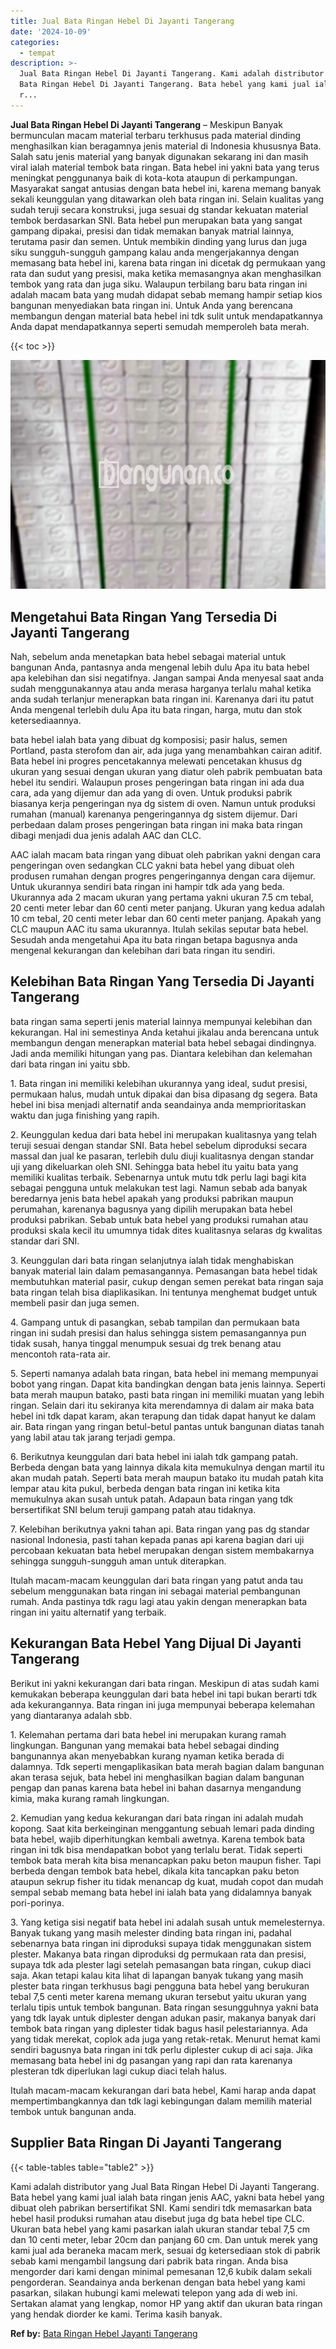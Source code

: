 ```yaml
---
title: Jual Bata Ringan Hebel Di Jayanti Tangerang
date: '2024-10-09'
categories:
  - tempat
description: >-
  Jual Bata Ringan Hebel Di Jayanti Tangerang. Kami adalah distributor yang Jual
  Bata Ringan Hebel Di Jayanti Tangerang. Bata hebel yang kami jual ialah bata
  r...
---
```


**Jual Bata Ringan Hebel Di Jayanti Tangerang** – Meskipun Banyak bermunculan macam material terbaru terkhusus pada material dinding menghasilkan kian beragamnya jenis material di Indonesia khususnya Bata. Salah satu jenis material yang banyak digunakan sekarang ini dan masih viral ialah material tembok bata ringan. Bata hebel ini yakni bata yang terus meningkat penggunanya baik di kota-kota ataupun di perkampungan. Masyarakat sangat antusias dengan bata hebel ini, karena memang banyak sekali keunggulan yang ditawarkan oleh bata ringan ini. Selain kualitas yang sudah teruji secara konstruksi, juga sesuai dg standar kekuatan material tembok berdasarkan SNI. Bata hebel pun merupakan bata yang sangat gampang dipakai, presisi dan tidak memakan banyak matrial lainnya, terutama pasir dan semen. Untuk membikin dinding yang lurus dan juga siku sungguh-sungguh gampang kalau anda mengerjakannya dengan memasang bata hebel ini, karena bata ringan ini dicetak dg permukaan yang rata dan sudut yang presisi, maka ketika memasangnya akan menghasilkan tembok yang rata dan juga siku. Walaupun terbilang baru bata ringan ini adalah macam bata yang mudah didapat sebab memang hampir setiap kios bangunan menyediakan bata ringan ini. Untuk Anda yang berencana membangun dengan material bata hebel ini tdk sulit untuk mendapatkannya Anda dapat mendapatkannya seperti semudah memperoleh bata merah.

{{< toc >}}

![Jual Bata Ringan Hebel Di Jayanti Tangerang](/images/jual-hebel-murah-11.png)

## Mengetahui Bata Ringan Yang Tersedia Di Jayanti Tangerang

Nah, sebelum anda menetapkan bata hebel sebagai material untuk bangunan Anda, pantasnya anda mengenal lebih dulu Apa itu bata hebel apa kelebihan dan sisi negatifnya. Jangan sampai Anda menyesal saat anda sudah menggunakannya atau anda merasa harganya terlalu mahal ketika anda sudah terlanjur menerapkan bata ringan ini. Karenanya dari itu patut Anda mengenal terlebih dulu Apa itu bata ringan, harga, mutu dan stok ketersediaannya.

bata hebel ialah bata yang dibuat dg komposisi; pasir halus, semen Portland, pasta sterofom dan air, ada juga yang menambahkan cairan aditif. Bata hebel ini progres pencetakannya melewati pencetakan khusus dg ukuran yang sesuai dengan ukuran yang diatur oleh pabrik pembuatan bata hebel itu sendiri. Walaupun proses pengeringan bata ringan ini ada dua cara, ada yang dijemur dan ada yang di oven. Untuk produksi pabrik biasanya kerja pengeringan nya dg sistem di oven. Namun untuk produksi rumahan (manual) karenanya pengeringannya dg sistem dijemur. Dari perbedaan dalam proses pengeringan bata ringan ini maka bata ringan dibagi menjadi dua jenis adalah AAC dan CLC.

AAC ialah macam bata ringan yang dibuat oleh pabrikan yakni dengan cara pengeringan oven sedangkan CLC yakni bata hebel yang dibuat oleh produsen rumahan dengan progres pengeringannya dengan cara dijemur. Untuk ukurannya sendiri bata ringan ini hampir tdk ada yang beda. Ukurannya ada 2 macam ukuran yang pertama yakni ukuran 7.5 cm tebal, 20 centi meter lebar dan 60 centi meter panjang. Ukuran yang kedua adalah 10 cm tebal, 20 centi meter lebar dan 60 centi meter panjang. Apakah yang CLC maupun AAC itu sama ukurannya. Itulah sekilas seputar bata hebel. Sesudah anda mengetahui Apa itu bata ringan betapa bagusnya anda mengenal kekurangan dan kelebihan dari bata ringan itu sendiri.

## Kelebihan Bata Ringan Yang Tersedia Di Jayanti Tangerang

bata ringan sama seperti jenis material lainnya mempunyai kelebihan dan kekurangan. Hal ini semestinya Anda ketahui jikalau anda berencana untuk membangun dengan menerapkan material bata hebel sebagai dindingnya. Jadi anda memiliki hitungan yang pas. Diantara kelebihan dan kelemahan dari bata ringan ini yaitu sbb.

1\. Bata ringan ini memiliki kelebihan ukurannya yang ideal, sudut presisi, permukaan halus, mudah untuk dipakai dan bisa dipasang dg segera. Bata hebel ini bisa menjadi alternatif anda seandainya anda memprioritaskan waktu dan juga finishing yang rapih.

2\. Keunggulan kedua dari bata hebel ini merupakan kualitasnya yang telah teruji sesuai dengan standar SNI. Bata hebel sebelum diproduksi secara massal dan jual ke pasaran, terlebih dulu diuji kualitasnya dengan standar uji yang dikeluarkan oleh SNI. Sehingga bata hebel itu yaitu bata yang memiliki kualitas terbaik. Sebenarnya untuk mutu tdk perlu lagi bagi kita sebagai pengguna untuk melakukan test lagi. Namun sebab ada banyak beredarnya jenis bata hebel apakah yang produksi pabrikan maupun perumahan, karenanya bagusnya yang dipilih merupakan bata hebel produksi pabrikan. Sebab untuk bata hebel yang produksi rumahan atau produksi skala kecil itu umumnya tidak dites kualitasnya selaras dg kwalitas standar dari SNI.

3\. Keunggulan dari bata ringan selanjutnya ialah tidak menghabiskan banyak material lain dalam pemasangannya. Pemasangan bata hebel tidak membutuhkan material pasir, cukup dengan semen perekat bata ringan saja bata ringan telah bisa diaplikasikan. Ini tentunya menghemat budget untuk membeli pasir dan juga semen.

4\. Gampang untuk di pasangkan, sebab tampilan dan permukaan bata ringan ini sudah presisi dan halus sehingga sistem pemasangannya pun tidak susah, hanya tinggal menumpuk sesuai dg trek benang atau mencontoh rata-rata air.

5\. Seperti namanya adalah bata ringan, bata hebel ini memang mempunyai bobot yang ringan. Dapat kita bandingkan dengan bata jenis lainnya. Seperti bata merah maupun batako, pasti bata ringan ini memiliki muatan yang lebih ringan. Selain dari itu sekiranya kita merendamnya di dalam air maka bata hebel ini tdk dapat karam, akan terapung dan tidak dapat hanyut ke dalam air. Bata ringan yang ringan betul-betul pantas untuk bangunan diatas tanah yang labil atau tak jarang terjadi gempa.

6\. Berikutnya keunggulan dari bata hebel ini ialah tdk gampang patah. Berbeda dengan bata yang lainnya dikala kita memukulnya dengan martil itu akan mudah patah. Seperti bata merah maupun batako itu mudah patah kita lempar atau kita pukul, berbeda dengan bata ringan ini ketika kita memukulnya akan susah untuk patah. Adapaun bata ringan yang tdk bersertifikat SNI belum teruji gampang patah atau tidaknya.

7\. Kelebihan berikutnya yakni tahan api. Bata ringan yang pas dg standar nasional Indonesia, pasti tahan kepada panas api karena bagian dari uji percobaan kekuatan bata hebel merupakan dengan sistem membakarnya sehingga sungguh-sungguh aman untuk diterapkan.

Itulah macam-macam keunggulan dari bata ringan yang patut anda tau sebelum menggunakan bata ringan ini sebagai material pembangunan rumah. Anda pastinya tdk ragu lagi atau yakin dengan menerapkan bata ringan ini yaitu alternatif yang terbaik.

## Kekurangan Bata Hebel Yang Dijual Di Jayanti Tangerang

Berikut ini yakni kekurangan dari bata ringan. Meskipun di atas sudah kami kemukakan beberapa keunggulan dari bata hebel ini tapi bukan berarti tdk ada kekurangannya. Bata ringan ini juga mempunyai beberapa kelemahan yang diantaranya adalah sbb.

1\. Kelemahan pertama dari bata hebel ini merupakan kurang ramah lingkungan. Bangunan yang memakai bata hebel sebagai dinding bangunannya akan menyebabkan kurang nyaman ketika berada di dalamnya. Tdk seperti mengaplikasikan bata merah bagian dalam bangunan akan terasa sejuk, bata hebel ini menghasilkan bagian dalam bangunan pengap dan panas karena bata hebel ini bahan dasarnya mengandung kimia, maka kurang ramah lingkungan.

2\. Kemudian yang kedua kekurangan dari bata ringan ini adalah mudah kopong. Saat kita berkeinginan menggantung sebuah lemari pada dinding bata hebel, wajib diperhitungkan kembali awetnya. Karena tembok bata ringan ini tdk bisa mendapatkan bobot yang terlalu berat. Tidak seperti tembok bata merah kita bisa menancapkan paku beton maupun fisher. Tapi berbeda dengan tembok bata hebel, dikala kita tancapkan paku beton ataupun sekrup fisher itu tidak menancap dg kuat, mudah copot dan mudah sempal sebab memang bata hebel ini ialah bata yang didalamnya banyak pori-porinya.

3\. Yang ketiga sisi negatif bata hebel ini adalah susah untuk memelesternya. Banyak tukang yang masih melester dinding bata ringan ini, padahal sebenarnya bata ringan ini diproduksi supaya tidak menggunakan sistem plester. Makanya bata ringan diproduksi dg permukaan rata dan presisi, supaya tdk ada plester lagi setelah pemasangan bata ringan, cukup diaci saja. Akan tetapi kalau kita lihat di lapangan banyak tukang yang masih plester bata ringan terkhusus bagi pengguna bata hebel yang berukuran tebal 7,5 centi meter karena memang ukuran tersebut yaitu ukuran yang terlalu tipis untuk tembok bangunan. Bata ringan sesungguhnya yakni bata yang tdk layak untuk diplester dengan adukan pasir, makanya banyak dari tembok bata ringan yang diplester tidak bagus hasil pelestariannya. Ada yang tidak merekat, coplok ada juga yang retak-retak. Menurut hemat kami sendiri bagusnya bata ringan ini tdk perlu diplester cukup di aci saja. Jika memasang bata hebel ini dg pasangan yang rapi dan rata karenanya plesteran tdk diperlukan lagi cukup diaci telah halus.

Itulah macam-macam kekurangan dari bata hebel, Kami harap anda dapat mempertimbangkannya dan tdk lagi kebingungan dalam memilih material tembok untuk bangunan anda.

## Supplier Bata Ringan Di Jayanti Tangerang

{{< table-tables table="table2" >}}

Kami adalah distributor yang Jual Bata Ringan Hebel Di Jayanti Tangerang. Bata hebel yang kami jual ialah bata ringan jenis AAC, yakni bata hebel yang dibuat oleh pabrikan bersertifikat SNI. Kami sendiri tdk memasarkan bata hebel hasil produksi rumahan atau disebut juga dg bata hebel tipe CLC. Ukuran bata hebel yang kami pasarkan ialah ukuran standar tebal 7,5 cm dan 10 centi meter, lebar 20cm dan panjang 60 cm. Dan untuk merek yang kami jual ada beraneka macam merk, sesuai dg ketersediaan stok di pabrik sebab kami mengambil langsung dari pabrik bata ringan. Anda bisa mengorder dari kami dengan minimal pemesanan 12,6 kubik dalam sekali pengorderan. Seandainya anda berkenan dengan bata hebel yang kami pasarkan, silakan hubungi kami melewati telepon yang ada di web ini. Sertakan alamat yang lengkap, nomor HP yang aktif dan ukuran bata ringan yang hendak diorder ke kami. Terima kasih banyak.

**Ref by:** [Bata Ringan Hebel Jayanti Tangerang](https://id.wikipedia.org/wiki/Bata)
